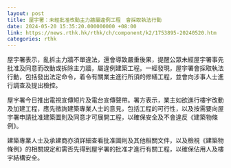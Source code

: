 ```yaml
---
layout: post
title: 屋宇署：未經批准改動主力牆屬違例工程　會採取執法行動
date: 2024-05-20 15:35:20.000000000 +08:00
link: https://news.rthk.hk/rthk/ch/component/k2/1753895-20240520.htm
categories: rthk
---
```


屋宇署表示，亂拆主力牆不單違法，還會導致嚴重後果，提醒公眾未經屋宇署事先批准及同意而改動或拆除主力牆，屬違例建築工程。一經發現，屋宇署會採取執法行動，包括發出法定命令，着令有關業主進行所須的修繕工程，並會向涉事人士進行調查及提出檢控。

屋宇署今日推出電視宣傳短片及電台宣傳聲帶。署方表示，業主如欲進行樓宇改動及加建工程，應先徵詢建築專業人士的意見，包括工程的可行性，以及按需要向屋宇署申請批准建築圖則及同意才可展開工程，以確保安全及不會違反《建築物條例》。

建築專業人士及承建商亦須詳細查看批准圖則及其他相關文件，以及檢視《建築物條例》的相關規定和需否先得到屋宇署的批准才進行有關工程，以確保佔用人及樓宇結構安全。

